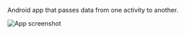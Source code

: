 Android app that passes data from one activity to another.

![App screenshot]({{site.baseurl}}/https://github.com/alxmjo/TypeShow/blob/master/Play%20Store/Screenshot_20151102-090532.png)